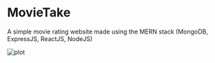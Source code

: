 # MovieTake

A simple movie rating website made using the MERN stack (MongoDB, ExpressJS, ReactJS, NodeJS)

![plot](./doc/screenshot1.png)
